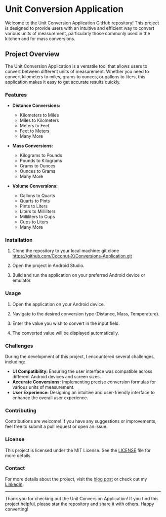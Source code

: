 # Unit Conversion Application

Welcome to the Unit Conversion Application GitHub repository! This project is designed to provide users with an intuitive and efficient way to convert various units of measurement, particularly those commonly used in the kitchen and for mass conversions.

## Project Overview

The Unit Conversion Application is a versatile tool that allows users to convert between different units of measurement. Whether you need to convert kilometers to miles, grams to ounces, or gallons to liters, this application makes it easy to get accurate results quickly.

### Features

- **Distance Conversions:**
  - Kilometers to Miles
  - Miles to Kilometers
  - Meters to Feet
  - Feet to Meters
  - Many More

- **Mass Conversions:**
  - Kilograms to Pounds
  - Pounds to Kilograms
  - Grams to Ounces
  - Ounces to Grams
  - Many More

- **Volume Conversions:**
  - Gallons to Quarts
  - Quarts to Pints
  - Pints to Liters
  - Liters to Milliliters
  - Milliliters to Cups
  - Cups to Liters
  - Many More

### Installation

1. Clone the repository to your local machine:
   git clone https://github.com/Coconut-X/Conversions-Application.git
   

2. Open the project in Android Studio.

3. Build and run the application on your preferred Android device or emulator.

### Usage

1. Open the application on your Android device.

2. Navigate to the desired conversion type (Distance, Mass, Temperature).

3. Enter the value you wish to convert in the input field.

4. The converted value will be displayed automatically.


### Challenges

During the development of this project, I encountered several challenges, including:

- **UI Compatibility:** Ensuring the user interface was compatible across different Android devices and screen sizes.
- **Accurate Conversions:** Implementing precise conversion formulas for various units of measurement.
- **User Experience:** Designing an intuitive and user-friendly interface to enhance the overall user experience.

### Contributing

Contributions are welcome! If you have any suggestions or improvements, feel free to submit a pull request or open an issue.

### License

This project is licensed under the MIT License. See the [LICENSE](LICENSE) file for more details.

### Contact

For more details about the project, visit the [blog post](https://coconut-unit-conversion-application.blogspot.com/2024/07/unit-conversion-application.html) or check out my [LinkedIn](https://linkedin.com/in/your-profile).

---

Thank you for checking out the Unit Conversion Application! If you find this project helpful, please star the repository and share it with others. Happy converting!



